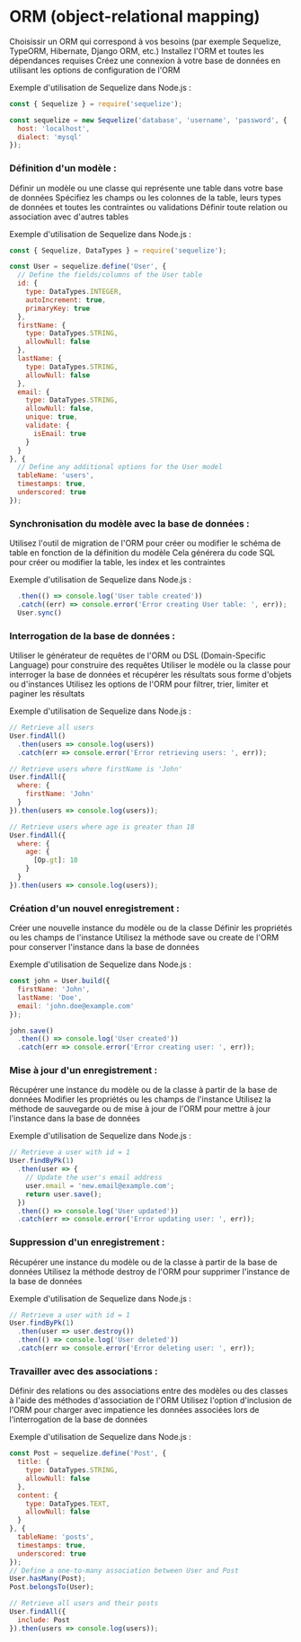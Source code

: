 # ORM (object-relational mapping)


Choisissir un ORM qui correspond à vos besoins (par exemple Sequelize, TypeORM, Hibernate, Django ORM, etc.)
Installez l'ORM et toutes les dépendances requises
Créez une connexion à votre base de données en utilisant les options de configuration de l'ORM


Exemple d'utilisation de Sequelize dans Node.js :

```js
const { Sequelize } = require('sequelize');

const sequelize = new Sequelize('database', 'username', 'password', {
  host: 'localhost',
  dialect: 'mysql'
});
```

### Définition d'un modèle :

Définir un modèle ou une classe qui représente une table dans votre base de données
Spécifiez les champs ou les colonnes de la table, leurs types de données et toutes les contraintes ou validations
Définir toute relation ou association avec d'autres tables


Exemple d'utilisation de Sequelize dans Node.js :

```js
const { Sequelize, DataTypes } = require('sequelize');

const User = sequelize.define('User', {
  // Define the fields/columns of the User table
  id: {
    type: DataTypes.INTEGER,
    autoIncrement: true,
    primaryKey: true
  },
  firstName: {
    type: DataTypes.STRING,
    allowNull: false
  },
  lastName: {
    type: DataTypes.STRING,
    allowNull: false
  },
  email: {
    type: DataTypes.STRING,
    allowNull: false,
    unique: true,
    validate: {
      isEmail: true
    }
  }
}, {
  // Define any additional options for the User model
  tableName: 'users',
  timestamps: true,
  underscored: true
});
```

### Synchronisation du modèle avec la base de données :
Utilisez l'outil de migration de l'ORM pour créer ou modifier le schéma de table en fonction de la définition du modèle
Cela générera du code SQL pour créer ou modifier la table, les index et les contraintes

Exemple d'utilisation de Sequelize dans Node.js :

```js
  .then(() => console.log('User table created'))
  .catch((err) => console.error('Error creating User table: ', err));
  User.sync()
```


### Interrogation de la base de données :
Utiliser le générateur de requêtes de l'ORM ou DSL (Domain-Specific Language) pour construire des requêtes
Utiliser le modèle ou la classe pour interroger la base de données et récupérer les résultats sous forme d'objets ou d'instances
Utilisez les options de l'ORM pour filtrer, trier, limiter et paginer les résultats

Exemple d'utilisation de Sequelize dans Node.js :

```js
// Retrieve all users
User.findAll()
  .then(users => console.log(users))
  .catch(err => console.error('Error retrieving users: ', err));

// Retrieve users where firstName is 'John'
User.findAll({
  where: {
    firstName: 'John'
  }
}).then(users => console.log(users));

// Retrieve users where age is greater than 18
User.findAll({
  where: {
    age: {
      [Op.gt]: 18
    }
  }
}).then(users => console.log(users));
```

### Création d'un nouvel enregistrement :
Créer une nouvelle instance du modèle ou de la classe
Définir les propriétés ou les champs de l'instance
Utilisez la méthode save ou create de l'ORM pour conserver l'instance dans la base de données

Exemple d'utilisation de Sequelize dans Node.js :

```js
const john = User.build({
  firstName: 'John',
  lastName: 'Doe',
  email: 'john.doe@example.com'
});

john.save()
  .then(() => console.log('User created'))
  .catch(err => console.error('Error creating user: ', err));
```


### Mise à jour d'un enregistrement :
Récupérer une instance du modèle ou de la classe à partir de la base de données
Modifier les propriétés ou les champs de l'instance
Utilisez la méthode de sauvegarde ou de mise à jour de l'ORM pour mettre à jour l'instance dans la base de données

Exemple d'utilisation de Sequelize dans Node.js :

```js
// Retrieve a user with id = 1
User.findByPk(1)
  .then(user => {
    // Update the user's email address
    user.email = 'new.email@example.com';
    return user.save();
  })
  .then(() => console.log('User updated'))
  .catch(err => console.error('Error updating user: ', err));
```

### Suppression d'un enregistrement :
Récupérer une instance du modèle ou de la classe à partir de la base de données
Utilisez la méthode destroy de l'ORM pour supprimer l'instance de la base de données

Exemple d'utilisation de Sequelize dans Node.js :

```js
// Retrieve a user with id = 1
User.findByPk(1)
  .then(user => user.destroy())
  .then(() => console.log('User deleted'))
  .catch(err => console.error('Error deleting user: ', err));
```

### Travailler avec des associations :
Définir des relations ou des associations entre des modèles ou des classes à l'aide des méthodes d'association de l'ORM
Utilisez l'option d'inclusion de l'ORM pour charger avec impatience les données associées lors de l'interrogation de la base de données

Exemple d'utilisation de Sequelize dans Node.js :

```js
const Post = sequelize.define('Post', {
  title: {
    type: DataTypes.STRING,
    allowNull: false
  },
  content: {
    type: DataTypes.TEXT,
    allowNull: false
  }
}, {
  tableName: 'posts',
  timestamps: true,
  underscored: true
});
// Define a one-to-many association between User and Post
User.hasMany(Post);
Post.belongsTo(User);

// Retrieve all users and their posts
User.findAll({
  include: Post
}).then(users => console.log(users));
```


